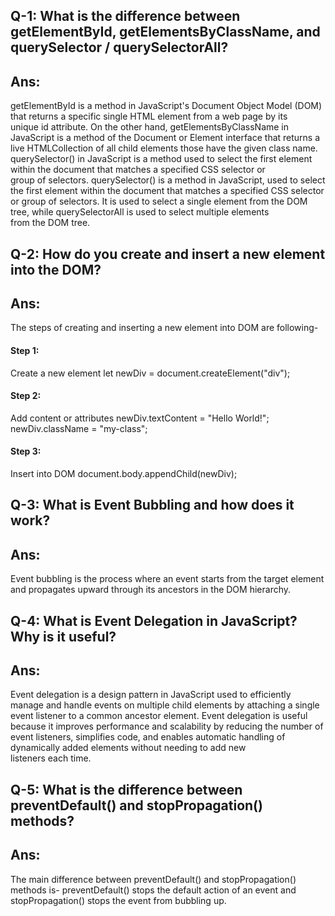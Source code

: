 ## Q-1: What is the difference between getElementById, getElementsByClassName, and querySelector / querySelectorAll?
## Ans: 
getElementById is a method in JavaScript's Document Object Model (DOM) that returns a specific single HTML element from a web page by its unique id attribute. On the other hand, getElementsByClassName in JavaScript is a method of the Document or Element interface that returns a live HTMLCollection of all child elements those have the given class name. querySelector() in JavaScript is a method used to select the first element within the document that matches a specified CSS selector or group of selectors. querySelector() is a method in JavaScript, used to select the first element within the document that matches a specified CSS selector or group of selectors.
It is used to select a single element from the DOM tree, while querySelectorAll is used to select multiple elements from the DOM tree.

## Q-2: How do you create and insert a new element into the DOM?
## Ans: 
The steps of creating and inserting a new element into DOM are following-
#### Step 1: 
Create a new element
let newDiv = document.createElement("div");
#### Step 2: 
Add content or attributes
newDiv.textContent = "Hello World!";
newDiv.className = "my-class";
#### Step 3: 
Insert into DOM
document.body.appendChild(newDiv);

## Q-3: What is Event Bubbling and how does it work?
## Ans:
Event bubbling is the process where an event starts from the target element and propagates upward through its ancestors in the DOM hierarchy.

## Q-4: What is Event Delegation in JavaScript? Why is it useful?
## Ans:
Event delegation is a design pattern in JavaScript used to efficiently manage and handle events on multiple child elements by attaching a single event listener to a common ancestor element.
Event delegation is useful because it improves performance and scalability by reducing the number of event listeners, simplifies code, and enables automatic handling of dynamically added elements without needing to add new listeners each time.

## Q-5: What is the difference between preventDefault() and stopPropagation() methods?
## Ans:
The main difference between preventDefault() and stopPropagation() methods is-
preventDefault() stops the default action of an event and stopPropagation() stops the event from bubbling up.
